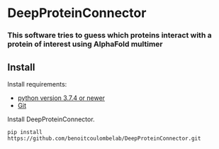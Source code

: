 # DeepProteinConnector

### This software tries to guess which proteins interact with a protein of interest using AlphaFold multimer


## Install
Install requirements:
* [python version 3.7.4 or newer](https://www.python.org)
* [Git](https://git-scm.com)

Install DeepProteinConnector.

```shell
pip install https://github.com/benoitcoulombelab/DeepProteinConnector.git
```
